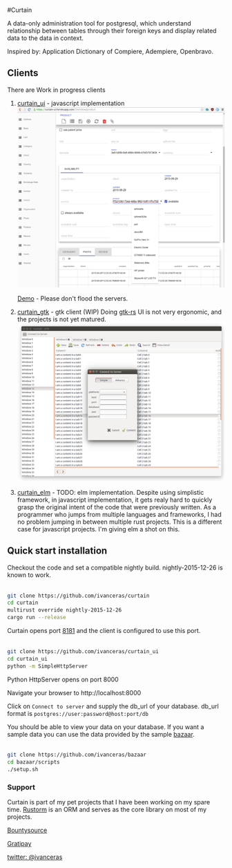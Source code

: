 #Curtain

A data-only administration tool for postgresql, which understand relationship between tables through their foreign keys and display related data to the data in context.

Inspired by: Application Dictionary of Compiere, Adempiere, Openbravo.


## Clients
There are Work in progress clients 

1. [curtain_ui](https://github.com/ivanceras/curtain_ui) - javascript implementation
   ![](https://raw.githubusercontent.com/ivanceras/curtain_ui/master/screenshots/curtain_ui.png)

   [Demo](http://curtain-ui.herokuapp.com/?/new) - Please don't flood the servers.


2. [curtain_gtk](https://github.com/ivanceras/curtain_gtk) - gtk client (WIP) Doing [gtk-rs](https://github.com/gtk-rs/gtk) UI is not very ergonomic, and the projects is not yet matured.
    ![](https://raw.githubusercontent.com/ivanceras/curtain_gtk/master/screenshot/client_side.png)


3. [curtain_elm](https://github.com/ivanceras/curtain_elm) - TODO: elm implementation. Despite using simplistic framework, in javascript implementation, it gets realy hard to quickly grasp the original intent of the code that were previously written. As a programmer who jumps from multiple languages and frameworks, I had no problem jumping in between multiple rust projects. This is a different case for javascript projects. I'm giving elm a shot on this.


## Quick start installation

Checkout the code and set a compatible nightly build. nightly-2015-12-26 is known to work.


```sh

git clone https://github.com/ivanceras/curtain
cd curtain
multirust override nightly-2015-12-26
cargo run --release

```

Curtain opens port [8181](https://github.com/ivanceras/curtain/blob/master/src/main.rs#L83) and the client is configured to use this port.

```sh

git clone https://github.com/ivanceras/curtain_ui
cd curtain_ui
python -m SimpleHttpServer

```
Python HttpServer opens on port 8000

Navigate your browser to http://localhost:8000

Click on `Connect to server` and supply the db_url of your database.
db_url format is `postgres://user:password@host:port/db`

You should be able to view your data on your database.
If you want a sample data you can use the data provided by the sample [bazaar](https://github.com/ivanceras/bazaar).

```sh

git clone https://github.com/ivanceras/bazaar
cd bazaar/scripts
./setup.sh

```

### Support

Curtain is part of my pet projects that I have been working on my spare time.
[Rustorm](https://github.com/ivanceras/rustorm) is an ORM and serves as the core library on most of my projects.


[Bountysource](https://www.bountysource.com/teams/ivanceras)

[Gratipay](https://gratipay.com/~ivanceras/)

[twitter: @ivanceras](https://twitter.com/ivanceras)

